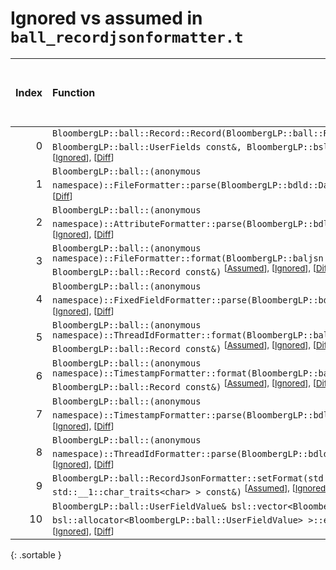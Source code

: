 # Ignored vs assumed in `ball_recordjsonformatter.t`

<script src="../sorttable.js"></script>

|   Index | Function                                                                                                                                                                                                                                  |   Difference in number of lines |   Function size difference in bytes | Number of lines in assumed build   | Number of bytes in assumed build   | Number of lines in ignored build   | Number of bytes in ignored build   |
|--------:|:------------------------------------------------------------------------------------------------------------------------------------------------------------------------------------------------------------------------------------------|--------------------------------:|------------------------------------:|:-----------------------------------|:-----------------------------------|:-----------------------------------|:-----------------------------------|
|       0 | `BloombergLP::ball::Record::Record(BloombergLP::ball::RecordAttributes const&, BloombergLP::ball::UserFields const&, BloombergLP::bslma::Allocator*)` <sup>\[[Assumed](0-assume)\], \[[Ignored](0-none)\], \[[Diff](0-diff.html)\]        |                              20 |                                  64 | 336                                | 4,277,008                          | 272                                | 4,278,640                          |
|       1 | `BloombergLP::ball::(anonymous namespace)::FileFormatter::parse(BloombergLP::bdld::DatumMapRef)` <sup>\[[Assumed](1-assume)\], \[[Ignored](1-none)\], \[[Diff](1-diff.html)\]                                                             |                              -2 |                                   0 | 256                                | 4,302,640                          | 256                                | 4,306,880                          |
|       2 | `BloombergLP::ball::(anonymous namespace)::AttributeFormatter::parse(BloombergLP::bdld::DatumMapRef)` <sup>\[[Assumed](2-assume)\], \[[Ignored](2-none)\], \[[Diff](2-diff.html)\]                                                        |                              -4 |                                 -16 | 224                                | 4,305,744                          | 240                                | 4,309,984                          |
|       3 | `BloombergLP::ball::(anonymous namespace)::FileFormatter::format(BloombergLP::baljsn::SimpleFormatter*, BloombergLP::ball::Record const&)` <sup>\[[Assumed](3-assume)\], \[[Ignored](3-none)\], \[[Diff](3-diff.html)\]                   |                              -4 |                                 -16 | 704                                | 4,301,936                          | 720                                | 4,306,160                          |
|       4 | `BloombergLP::ball::(anonymous namespace)::FixedFieldFormatter::parse(BloombergLP::bdld::DatumMapRef)` <sup>\[[Assumed](4-assume)\], \[[Ignored](4-none)\], \[[Diff](4-diff.html)\]                                                       |                              -4 |                                 -16 | 224                                | 4,300,800                          | 240                                | 4,304,960                          |
|       5 | `BloombergLP::ball::(anonymous namespace)::ThreadIdFormatter::format(BloombergLP::baljsn::SimpleFormatter*, BloombergLP::ball::Record const&)` <sup>\[[Assumed](5-assume)\], \[[Ignored](5-none)\], \[[Diff](5-diff.html)\]               |                              -4 |                                 -16 | 176                                | 4,301,168                          | 192                                | 4,305,344                          |
|       6 | `BloombergLP::ball::(anonymous namespace)::TimestampFormatter::format(BloombergLP::baljsn::SimpleFormatter*, BloombergLP::ball::Record const&)` <sup>\[[Assumed](6-assume)\], \[[Ignored](6-none)\], \[[Diff](6-diff.html)\]              |                              -4 |                                 -16 | 704                                | 4,299,136                          | 720                                | 4,303,264                          |
|       7 | `BloombergLP::ball::(anonymous namespace)::TimestampFormatter::parse(BloombergLP::bdld::DatumMapRef)` <sup>\[[Assumed](7-assume)\], \[[Ignored](7-none)\], \[[Diff](7-diff.html)\]                                                        |                              -4 |                                 -16 | 752                                | 4,299,840                          | 768                                | 4,303,984                          |
|       8 | `BloombergLP::ball::(anonymous namespace)::ThreadIdFormatter::parse(BloombergLP::bdld::DatumMapRef)` <sup>\[[Assumed](8-assume)\], \[[Ignored](8-none)\], \[[Diff](8-diff.html)\]                                                         |                              -5 |                                 -32 | 320                                | 4,301,344                          | 352                                | 4,305,536                          |
|       9 | `BloombergLP::ball::RecordJsonFormatter::setFormat(std::__1::basic_string_view<char, std::__1::char_traits<char> > const&)` <sup>\[[Assumed](9-assume)\], \[[Ignored](9-none)\], \[[Diff](9-diff.html)\]                                  |                              -7 |                                 -16 | 1,456                              | 4,293,920                          | 1,472                              | 4,298,032                          |
|      10 | `BloombergLP::ball::UserFieldValue& bsl::vector<BloombergLP::ball::UserFieldValue, bsl::allocator<BloombergLP::ball::UserFieldValue> >::emplace_back<>()` <sup>\[[Assumed](10-assume)\], \[[Ignored](10-none)\], \[[Diff](10-diff.html)\] |                            -102 |                                -352 | 528                                | 4,283,616                          | 880                                | 4,285,408                          |
{: .sortable }
